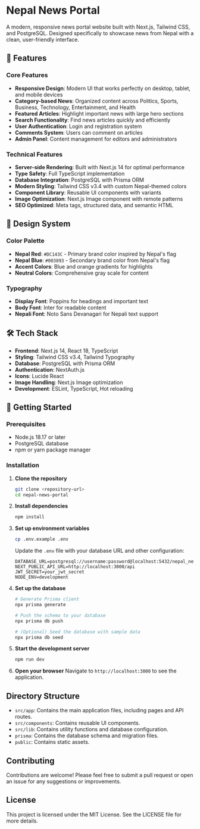 # Nepal News Portal

A modern, responsive news portal website built with Next.js, Tailwind CSS, and PostgreSQL. Designed specifically to showcase news from Nepal with a clean, user-friendly interface.

## 🚀 Features

### Core Features

- **Responsive Design**: Modern UI that works perfectly on desktop, tablet, and mobile devices
- **Category-based News**: Organized content across Politics, Sports, Business, Technology, Entertainment, and Health
- **Featured Articles**: Highlight important news with large hero sections
- **Search Functionality**: Find news articles quickly and efficiently
- **User Authentication**: Login and registration system
- **Comments System**: Users can comment on articles
- **Admin Panel**: Content management for editors and administrators

### Technical Features

- **Server-side Rendering**: Built with Next.js 14 for optimal performance
- **Type Safety**: Full TypeScript implementation
- **Database Integration**: PostgreSQL with Prisma ORM
- **Modern Styling**: Tailwind CSS v3.4 with custom Nepal-themed colors
- **Component Library**: Reusable UI components with variants
- **Image Optimization**: Next.js Image component with remote patterns
- **SEO Optimized**: Meta tags, structured data, and semantic HTML

## 🎨 Design System

### Color Palette

- **Nepal Red**: `#DC143C` - Primary brand color inspired by Nepal's flag
- **Nepal Blue**: `#003893` - Secondary brand color from Nepal's flag
- **Accent Colors**: Blue and orange gradients for highlights
- **Neutral Colors**: Comprehensive gray scale for content

### Typography

- **Display Font**: Poppins for headings and important text
- **Body Font**: Inter for readable content
- **Nepali Font**: Noto Sans Devanagari for Nepali text support

## 🛠️ Tech Stack

- **Frontend**: Next.js 14, React 18, TypeScript
- **Styling**: Tailwind CSS v3.4, Tailwind Typography
- **Database**: PostgreSQL with Prisma ORM
- **Authentication**: NextAuth.js
- **Icons**: Lucide React
- **Image Handling**: Next.js Image optimization
- **Development**: ESLint, TypeScript, Hot reloading

## 🚀 Getting Started

### Prerequisites

- Node.js 18.17 or later
- PostgreSQL database
- npm or yarn package manager

### Installation

1. **Clone the repository**

   ```bash
   git clone <repository-url>
   cd nepal-news-portal
   ```

2. **Install dependencies**

   ```bash
   npm install
   ```

3. **Set up environment variables**

   ```bash
   cp .env.example .env
   ```

   Update the `.env` file with your database URL and other configuration:

   ```env
   DATABASE_URL=postgresql://username:password@localhost:5432/nepal_news_portal
   NEXT_PUBLIC_API_URL=http://localhost:3000/api
   JWT_SECRET=your_jwt_secret
   NODE_ENV=development
   ```

4. **Set up the database**

   ```bash
   # Generate Prisma client
   npx prisma generate

   # Push the schema to your database
   npx prisma db push

   # (Optional) Seed the database with sample data
   npx prisma db seed
   ```

5. **Start the development server**

   ```bash
   npm run dev
   ```

6. **Open your browser**
   Navigate to `http://localhost:3000` to see the application.

## Directory Structure

- `src/app`: Contains the main application files, including pages and API routes.
- `src/components`: Contains reusable UI components.
- `src/lib`: Contains utility functions and database configuration.
- `prisma`: Contains the database schema and migration files.
- `public`: Contains static assets.

## Contributing

Contributions are welcome! Please feel free to submit a pull request or open an issue for any suggestions or improvements.

## License

This project is licensed under the MIT License. See the LICENSE file for more details.
